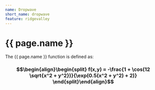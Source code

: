 ```yaml
---
name: Dropwave
short_name: dropwave
feature: ridgevalley
---
```

# {{ page.name }}

The {{ page.name }} function is defined as:

### $$\begin{align}\begin{split} f(x,y) = -\frac{1 + \cos(12 \sqrt{x^2 + y^2})}{\exp(0.5(x^2 + y^2) + 2)} \end{split}\end{align}$$
